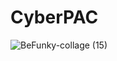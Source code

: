 # CyberPAC

![BeFunky-collage (15)](https://github.com/Equipe-CyberPAC/.github/assets/125526050/b4fb93db-8a83-49a3-88f6-aac740b95f26)
